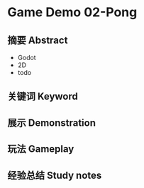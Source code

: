 # Game Demo 02-Pong

## 摘要 Abstract

- Godot
- 2D
- todo

## 关键词 Keyword

## 展示 Demonstration

## 玩法 Gameplay

## 经验总结 Study notes

